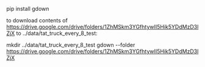 pip install gdown

to download contents of https://drive.google.com/drive/folders/1ZhMSkm3YGfhtywII5Hik5YDdMzD3lZjX to ../data/tat_truck_every_8_test:


mkdir ../data/tat_truck_every_8_test
gdown --folder https://drive.google.com/drive/folders/1ZhMSkm3YGfhtywII5Hik5YDdMzD3lZjX